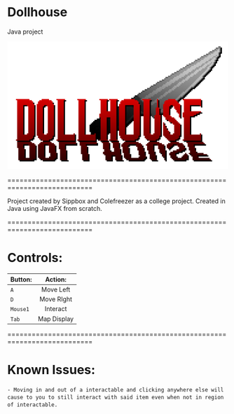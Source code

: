 # Dollhouse
Java project

![alt text](https://github.com/Colefreezer/Dollhouse/blob/main/src/main/resources/Images/LogoCredits.png "Dollhouse")

===========================================================================

Project created by Sippbox and Colefreezer as a college project.
Created in Java using JavaFX from scratch.

===========================================================================

# Controls:
| Button:               | Action:       |
| --------------------- |:-------------:|
| `A`              | Move Left          |
| `D`              | Move RIght         |
| `Mouse1`         | Interact           |
| `Tab`            | Map Display        |

===========================================================================

# Known Issues:
`- Moving in and out of a interactable and clicking anywhere else will cause to you to still interact with said item even when not in region of interactable.`

